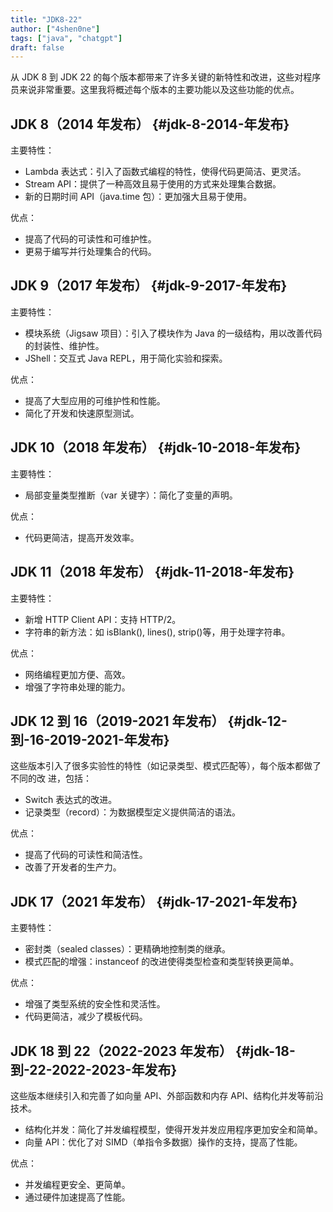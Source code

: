```yaml
---
title: "JDK8-22"
author: ["4shen0ne"]
tags: ["java", "chatgpt"]
draft: false
---
```


从 JDK 8 到 JDK 22 的每个版本都带来了许多关键的新特性和改进，这些对程序员来说非常重要。这里我将概述每个版本的主要功能以及这些功能的优点。


## JDK 8（2014 年发布） {#jdk-8-2014-年发布}

主要特性：

-   Lambda 表达式：引入了函数式编程的特性，使得代码更简洁、更灵活。
-   Stream API：提供了一种高效且易于使用的方式来处理集合数据。
-   新的日期时间 API（java.time 包）：更加强大且易于使用。

优点：

-   提高了代码的可读性和可维护性。
-   更易于编写并行处理集合的代码。


## JDK 9（2017 年发布） {#jdk-9-2017-年发布}

主要特性：

-   模块系统（Jigsaw 项目）：引入了模块作为 Java 的一级结构，用以改善代码的封装性、维护性。
-   JShell：交互式 Java REPL，用于简化实验和探索。

优点：

-   提高了大型应用的可维护性和性能。
-   简化了开发和快速原型测试。


## JDK 10（2018 年发布） {#jdk-10-2018-年发布}

主要特性：

-   局部变量类型推断（var 关键字）：简化了变量的声明。

优点：

-   代码更简洁，提高开发效率。


## JDK 11（2018 年发布） {#jdk-11-2018-年发布}

主要特性：

-   新增 HTTP Client API：支持 HTTP/2。
-   字符串的新方法：如 isBlank(), lines(), strip()等，用于处理字符串。

优点：

-   网络编程更加方便、高效。
-   增强了字符串处理的能力。


## JDK 12 到 16（2019-2021 年发布） {#jdk-12-到-16-2019-2021-年发布}

这些版本引入了很多实验性的特性（如记录类型、模式匹配等），每个版本都做了不同的改
进，包括：

-   Switch 表达式的改进。
-   记录类型（record）：为数据模型定义提供简洁的语法。

优点：

-   提高了代码的可读性和简洁性。
-   改善了开发者的生产力。


## JDK 17（2021 年发布） {#jdk-17-2021-年发布}

主要特性：

-   密封类（sealed classes）：更精确地控制类的继承。
-   模式匹配的增强：instanceof 的改进使得类型检查和类型转换更简单。

优点：

-   增强了类型系统的安全性和灵活性。
-   代码更简洁，减少了模板代码。


## JDK 18 到 22（2022-2023 年发布） {#jdk-18-到-22-2022-2023-年发布}

这些版本继续引入和完善了如向量 API、外部函数和内存 API、结构化并发等前沿技术。

-   结构化并发：简化了并发编程模型，使得开发并发应用程序更加安全和简单。
-   向量 API：优化了对 SIMD（单指令多数据）操作的支持，提高了性能。

优点：

-   并发编程更安全、更简单。
-   通过硬件加速提高了性能。
